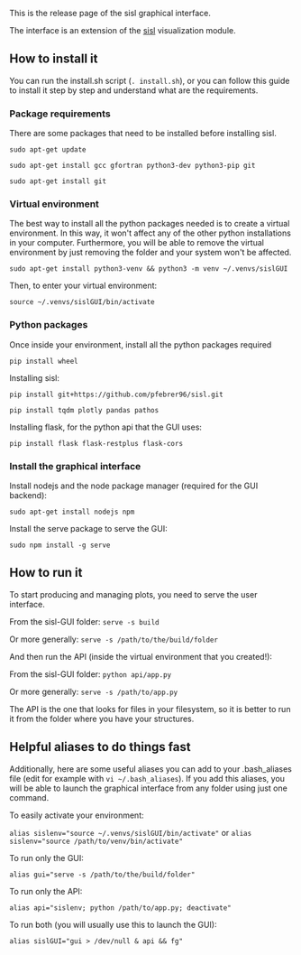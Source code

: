 This is the release page of the sisl graphical interface.

The interface is an extension of the [sisl](https://github.com/zerothi/sisl) visualization module.

How to install it
----

You can run the install.sh script (`. install.sh`), or you can follow this guide to install it step by step and understand what are the requirements.

### Package requirements

There are some packages that need to be installed before installing sisl.

`sudo apt-get update`

`sudo apt-get install gcc gfortran python3-dev python3-pip git`

`sudo apt-get install git`

### Virtual environment

The best way to install all the python packages needed is to create a virtual environment.
In this way, it won't affect any of the other python installations in your computer.
Furthermore, you will be able to remove the virtual environment by just removing the folder and your system won't be affected.

`sudo apt-get install python3-venv && python3 -m venv ~/.venvs/sislGUI`

Then, to enter your virtual environment:

`source ~/.venvs/sislGUI/bin/activate`

### Python packages

Once inside your environment, install all the python packages required

`pip install wheel`

Installing sisl:

`pip install git+https://github.com/pfebrer96/sisl.git`

`pip install tqdm plotly pandas pathos`

Installing flask, for the python api that the GUI uses:

`pip install flask flask-restplus flask-cors`

###  Install the graphical interface

Install nodejs and the node package manager (required for the GUI backend):

`sudo apt-get install nodejs npm`

Install the serve package to serve the GUI:

`sudo npm install -g serve`

How to run it
---

To start producing and managing plots, you need to serve the user interface. 

From the sisl-GUI folder: `serve -s build`

Or more generally: `serve -s /path/to/the/build/folder`

And then run the API (inside the virtual environment that you created!):

From the sisl-GUI folder: `python api/app.py`

Or more generally: `serve -s /path/to/app.py`

The API is the one that looks for files in your filesystem, so it is better to run it from the folder where you have your structures.

Helpful aliases to do things fast
---

Additionally, here are some useful aliases you can add to your .bash_aliases file (edit for example with `vi ~/.bash_aliases`). If you add this aliases, you will be able to launch the graphical interface from any folder using just one command.

To easily activate your environment:

`alias sislenv="source ~/.venvs/sislGUI/bin/activate"` or `alias sislenv="source /path/to/venv/bin/activate"`

To run only the GUI: 

`alias gui="serve -s /path/to/the/build/folder"`

To run only the API:

`alias api="sislenv; python /path/to/app.py; deactivate"`

To run both (you will usually use this to launch the GUI):

`alias sislGUI="gui > /dev/null & api && fg"`





